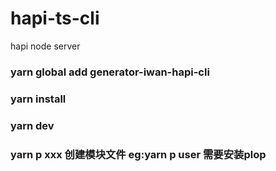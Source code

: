 # hapi-ts-cli
hapi node server 

### yarn global add generator-iwan-hapi-cli

### yarn install

### yarn dev


### yarn p xxx  创建模块文件 eg:yarn p user  需要安装plop
